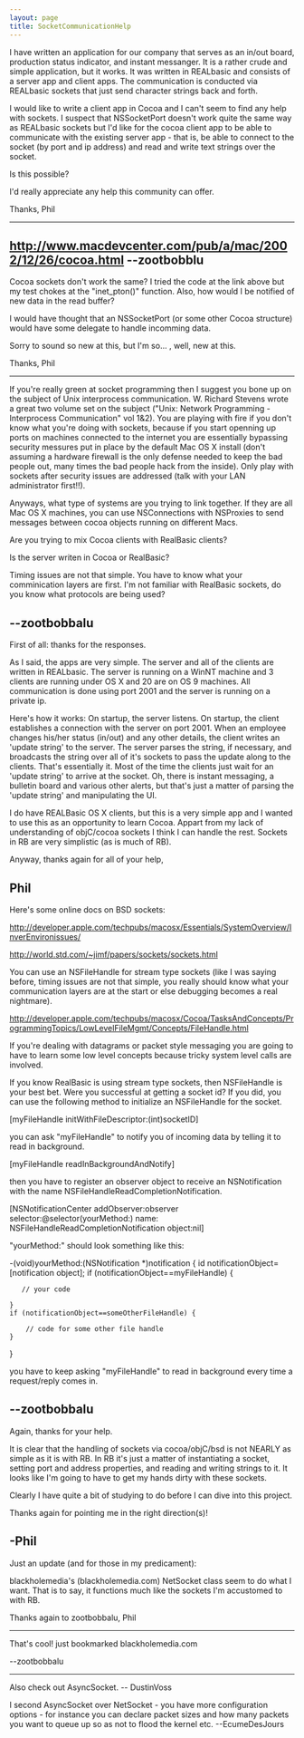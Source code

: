 ```yaml
---
layout: page
title: SocketCommunicationHelp
---
```


I have written an application for our company  that serves as an in/out board, production status indicator, and instant messanger.  It is a rather crude and simple application, but it works.  It was written in REALbasic and consists of a server app and client apps.  The communication is conducted via REALbasic sockets that just send character strings back and forth.

I would like to write a client app in Cocoa and I can't seem to find any help with sockets.  I suspect that NSSocketPort doesn't work quite the same way as REALbasic sockets but I'd like for the cocoa client app to be able to communicate with the existing server app - that is, be able to connect to the socket (by port and ip address) and read and write text strings over the socket.

Is this possible?

I'd really appreciate any help this community can offer.

Thanks,
Phil

----

http://www.macdevcenter.com/pub/a/mac/2002/12/26/cocoa.html
--zootbobblu
----
Cocoa sockets don't work the same?  I tried the code at the link above but my test chokes at the "inet_pton()" function.  Also, how would I be notified of new data in the read buffer?

I would have thought that an NSSocketPort (or some other Cocoa structure) would have some delegate to handle incomming data.

Sorry to sound so new at this, but I'm so... , well, new at this.

Thanks,
Phil

----

If you're really green at socket programming then I suggest you bone up on the subject of Unix interprocess communication. W. Richard Stevens wrote a great two volume set on the subject ("Unix: Network Programming - Interprocess Communication" vol 1&2). You are playing with fire if you don't know what you're doing with sockets, because if you start openning up ports on machines connected to the internet you are essentially bypassing security messures put in place by the default Mac OS X install (don't assuming a hardware firewall is the only defense needed to keep the bad people out, many times the bad people hack from the inside). Only play with sockets after security issues are addressed (talk with your LAN administrator first!!). 

Anyways, what type of systems are you trying to link together. If they are all Mac OS X machines, you can use NSConnections with NSProxies to send messages between cocoa objects running on different Macs.

Are you trying to mix Cocoa clients with RealBasic clients?

Is the server writen in Cocoa or RealBasic?

Timing issues are not that simple. You have to know what your comminication layers are first. I'm not familiar with RealBasic sockets, do you know what protocols are being used?

--zootbobbalu
----
First of all:  thanks for the responses.

As I said, the apps are very simple.  The server and all of the clients are written in REALbasic.  The server is running on a WinNT machine and 3 clients are running under OS X  and 20 are on OS 9 machines.  All communication is done using port 2001 and the server is running on a private ip.

Here's how it works:  On startup, the server listens.  On startup, the client establishes a connection with the server on port 2001. When an employee changes his/her status (in/out) and any other details, the client writes an 'update string' to the server.  The server parses the string, if necessary, and broadcasts the string over all of it's sockets  to pass the update along to the clients.  That's essentially it.  Most of the time the clients just wait for an 'update string' to arrive at the socket.  Oh, there is instant messaging, a bulletin board and various other alerts, but that's just a matter of parsing the 'update string' and manipulating the UI.

I do have REALBasic OS X clients, but this is a very simple app and I wanted to use this as an opportunity to learn Cocoa.  Appart from my lack of understanding of objC/cocoa sockets I think I can handle the rest.  Sockets in RB are very simplistic (as is much of RB).

Anyway, thanks again for all of your help,

Phil
----

Here's some online docs on BSD sockets:

http://developer.apple.com/techpubs/macosx/Essentials/SystemOverview/InverEnvironissues/

http://world.std.com/~jimf/papers/sockets/sockets.html


You can use an NSFileHandle for stream type sockets (like I was saying before, timing issues are not that simple, you really should know what your communication layers are at the start or else debugging becomes a real nightmare). 

http://developer.apple.com/techpubs/macosx/Cocoa/TasksAndConcepts/ProgrammingTopics/LowLevelFileMgmt/Concepts/FileHandle.html

If you're dealing with datagrams or packet style messaging you are going to have to learn some low level concepts because tricky system level calls are involved. 

If you know RealBasic is using stream type sockets, then NSFileHandle is your best bet. Were you successful at getting a socket id? If you did, you can use the following method to initialize an NSFileHandle for the socket.

[myFileHandle initWithFileDescriptor:(int)socketID]

you can ask "myFileHandle" to notify you of incoming data by telling it to read in background.

[myFileHandle readInBackgroundAndNotify]

then you have to register an observer object to receive an NSNotification with the name   NSFileHandleReadCompletionNotification. 

    
[NSNotificationCenter addObserver:observer 
                                  selector:@selector(yourMethod:) 
                                  name:  NSFileHandleReadCompletionNotification 
                                  object:nil]


"yourMethod:" should look something like this:

    
-(void)yourMethod:(NSNotification *)notification {
   id notificationObject=[notification object];
   if (notificationObject==myFileHandle) {

       // your code

    }
    if (notificationObject==someOtherFileHandle) {

        // code for some other file handle
    }
}


you have to keep asking "myFileHandle" to read in background every time a request/reply comes in.



--zootbobbalu
----
Again, thanks for your help.

It is clear that the handling of sockets via cocoa/objC/bsd is not NEARLY as simple as it is with RB.  In RB it's just a matter of instantiating a socket, setting port and address properties, and reading and writing strings to it.  It looks like I'm going to have to get my hands dirty with these sockets.

Clearly I have quite a bit of studying to do before I can dive into this project.

Thanks again for pointing me in the right direction(s)!

-Phil
----
Just an update (and for those in my predicament):

blackholemedia's (blackholemedia.com) NetSocket class seem to do what I want.  That is to say, it functions much like the sockets I'm accustomed to with RB.

Thanks again to zootbobbalu,
Phil

----

That's cool! just bookmarked blackholemedia.com

--zootbobbalu

----

Also check out AsyncSocket. -- DustinVoss

I second AsyncSocket over NetSocket - you have more configuration options - for instance you can declare packet sizes and how many packets you want to queue up so as not to flood the kernel etc.  --EcumeDesJours


